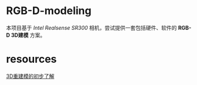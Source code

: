 # RGB-D-modeling

本项目基于 *Intel Realsense SR300* 相机，尝试提供一套包括硬件、软件的 **RGB-D 3D建模** 方案。

# resources

[3D重建模的初步了解](https://blog.csdn.net/liujiandu101/article/details/81952719)
